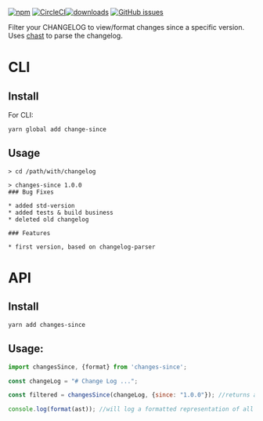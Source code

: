 [![npm][npm-img]][npm-url] [![CircleCI](https://img.shields.io/circleci/project/github/RedSparr0w/node-csgo-parser.svg)](https://circleci.com/gh/benmonro/changes-since)[![downloads][downloads-img]][npm-url]
[![GitHub issues](https://img.shields.io/github/issues-raw/badges/shields.svg)](https://github.com/benmonro/changes-since/issues)

Filter your CHANGELOG to view/format changes since a specific version.  Uses [chast](https://github.com/benmonro/chast) to parse the changelog.

[npm-img]: https://img.shields.io/npm/v/changes-since.svg?style=flat-square
[npm-url]: https://www.npmjs.com/package/changes-since
[downloads-img]: https://img.shields.io/npm/dm/changes-since.svg?style=flat-square

# CLI

## Install



For CLI:
```
yarn global add change-since
```


## Usage


```shell
> cd /path/with/changelog

> changes-since 1.0.0
### Bug Fixes

* added std-version 
* added tests & build business 
* deleted old changelog 

### Features

* first version, based on changelog-parser 
```

# API

## Install

``` 
yarn add changes-since
```

## Usage: 

```javascript
import changesSince, {format} from 'changes-since';

const changeLog = "# Change Log ...";

const filtered = changesSince(changeLog, {since: "1.0.0"}); //returns a chast object

console.log(format(ast)); //will log a formatted representation of all the changes (grouped together) 

```
